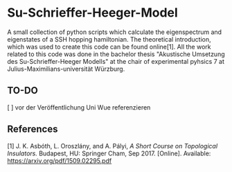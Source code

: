 # Su-Schrieffer-Heeger-Model
 A small collection of python scripts which calculate the eigenspectrum and eigenstates of a SSH hopping hamiltonian.
 The theoretical introduction, which was used to create this code can be found online[1].
 All the work related to this code was done in the bachelor thesis "Akustische Umsetzung des Su-Schrieffer-Heeger Modells" at the chair of experimental pyhsics 7 at Julius-Maximilians-universität Würzburg.

## TO-DO
[ ] vor der Veröffentlichung Uni Wue referenzieren

## References
[1] J. K. Asbóth, L. Oroszlány, and A. Pályi, *A Short Course on Topological Insulators.* Budapest, HU: Springer Cham, Sep 2017. [Online]. Available: https://arxiv.org/pdf/1509.02295.pdf
